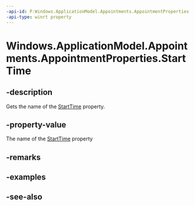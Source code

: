 ```yaml
---
-api-id: P:Windows.ApplicationModel.Appointments.AppointmentProperties.StartTime
-api-type: winrt property
---
```


<!-- Property syntax
public string StartTime { get; }
-->

# Windows.ApplicationModel.Appointments.AppointmentProperties.StartTime

## -description
Gets the name of the [StartTime](appointment_starttime.md) property.

## -property-value
The name of the [StartTime](appointment_starttime.md) property

## -remarks

## -examples

## -see-also
